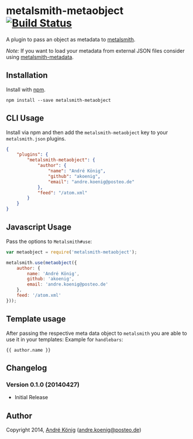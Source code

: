 # metalsmith-metaobject [![Build Status](https://travis-ci.org/akoenig/metalsmith-metaobject.svg?branch=master)](https://travis-ci.org/akoenig/metalsmith-metaobject)

A plugin to pass an object as metadata to [metalsmith](http://www.metalsmith.io/).

_Note:_ If you want to load your metadata from external JSON files consider using [metalsmith-metadata](https://github.com/segmentio/metalsmith-metadata/).

## Installation

Install with [npm](https://npmjs.org/package/metalsmith-metaobject).

    npm install --save metalsmith-metaobject

## CLI Usage

  Install via npm and then add the `metalsmith-metaobject` key to your `metalsmith.json` plugins.

```json
{
    "plugins": {
        "metalsmith-metaobject": {
            "author": {
                "name": "André König",
                "github": "akoenig",
                "email": "andre.koenig@posteo.de"
            },
            "feed": "/atom.xml"
        }
    }
}
```

## Javascript Usage

  Pass the options to `Metalsmith#use`:

```js
var metaobject = require('metalsmith-metaobject');

metalsmith.use(metaobject({
    author: {
        name: 'André König',
        github: 'akoenig',
        email: 'andre.koenig@posteo.de'
    },
    feed: '/atom.xml'
}));
```

## Template usage

After passing the respective meta data object to `metalsmith` you are able to use it in your templates: Example for `handlebars`:

    {{ author.name }}

## Changelog

### Version 0.1.0 (20140427)

- Initial Release

## Author

Copyright 2014, [André König](http://) (andre.koenig@posteo.de)

